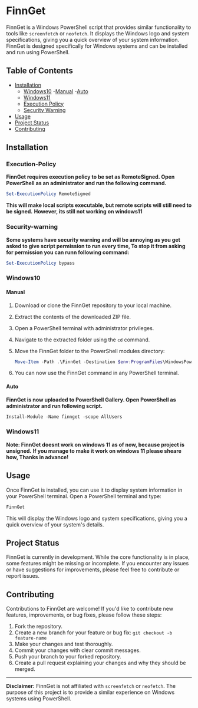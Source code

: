 # FinnGet

   FinnGet is a Windows PowerShell script that provides similar functionality to tools like `screenfetch` or `neofetch`.
   It displays the Windows logo and system specifications, giving you a quick overview of your system information.
   FinnGet is designed specifically for Windows systems and can be installed and run using PowerShell.

## Table of Contents

   - [Installation](#installation)
      - [Windows10](#windows10)
         -[Manual](#manual)
         -[Auto](#auto)
      - [Windows11](#windows11)
      - [Execution Policy](#execution-policy)
      - [Security Warning](#security-warning)
   - [Usage](#usage)
   - [Project Status](#project-status)
   - [Contributing](#contributing)

## Installation

   ### Execution-Policy

   **FinnGet requires execution policy to be set as RemoteSigned. Open PowerShell as an administrator and run the following command.**
   ```powershell
   Set-ExecutionPolicy RemoteSigned
   ```
   **This will make local scripts executable, but remote scripts will still need to be signed.**
   **However, its still not working on windows11**

   ### Security-warning
   
   **Some systems have security warning and will be annoying as you get asked to give script permission to run every time, To stop it from asking for permission you can runn following command:**
   ```powershell
   Set-ExecutionPolicy bypass
   ```
   
   ### Windows10

   #### Manual

   1. Download or clone the FinnGet repository to your local machine.
   2. Extract the contents of the downloaded ZIP file.
   3. Open a PowerShell terminal with administrator privileges.
   4. Navigate to the extracted folder using the `cd` command.
   5. Move the FinnGet folder to the PowerShell modules directory:

      ```powershell
      Move-Item -Path .\FinnGet -Destination $env:ProgramFiles\WindowsPowerShell\Modules
      ```
   6. You can now use the FinnGet command in any PowerShell terminal.
   
   #### Auto

   **FinnGet is now uploaded to PowerShell Gallery. Open PowerShell as administrator and run following script.**

   ```powershell
   Install-Module -Name finnget -scope AllUsers
   ```
   
   ### Windows11

   **Note: FinnGet doesnt work on windows 11 as of now, because project is unsigned.**
   **If you manage to make it work on windows 11 please sheare how, Thanks in advance!**

## Usage

   Once FinnGet is installed, you can use it to display system information in your PowerShell terminal. Open a PowerShell terminal and type:

   ```powershell
   FinnGet
   ```

   This will display the Windows logo and system specifications, giving you a quick overview of your system's details.

## Project Status

   FinnGet is currently in development. While the core functionality is in place, some features might be missing or incomplete. If you encounter any issues or have suggestions for improvements, please feel free to contribute or report issues.

## Contributing

   Contributions to FinnGet are welcome! If you'd like to contribute new features, improvements, or bug fixes, please follow these steps:

   1. Fork the repository.
   2. Create a new branch for your feature or bug fix: `git checkout -b feature-name`
   3. Make your changes and test thoroughly.
   4. Commit your changes with clear commit messages.
   5. Push your branch to your forked repository.
   6. Create a pull request explaining your changes and why they should be merged.

---

**Disclaimer:** FinnGet is not affiliated with `screenfetch` or `neofetch`. The purpose of this project is to provide a similar experience on Windows systems using PowerShell.